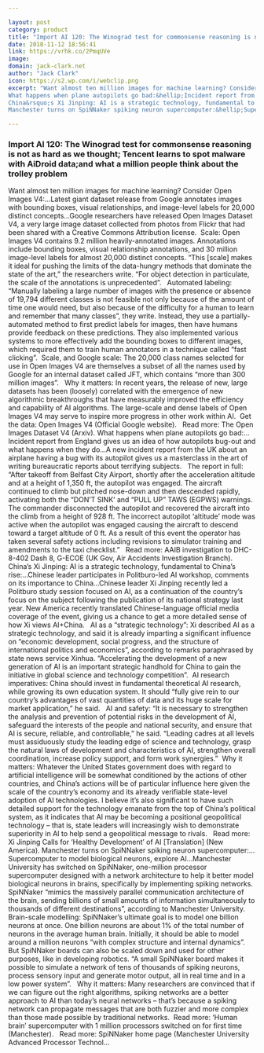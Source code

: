 ```yaml
---

layout: post
category: product
title: "Import AI 120: The Winograd test for commonsense reasoning is not as hard as we thought; Tencent learns to spot malware with AiDroid data;and what a million people think about the trolley problem"
date: 2018-11-12 18:56:41
link: https://vrhk.co/2PmqUVe
image: 
domain: jack-clark.net
author: "Jack Clark"
icon: https://s2.wp.com/i/webclip.png
excerpt: "Want almost ten million images for machine learning? Consider Open Images V4:&hellip;Latest giant dataset release from Google annotates images with bounding boxes, visual relationships, and image-level labels for 20,000 distinct concepts&hellip;Google researchers have released Open Images Dataset V4, a very large image dataset collected from photos from Flickr that had been shared with a Creative Commons Attribution license.&nbsp;&nbsp;Scale: Open Images V4 contains 9.2 million heavily-annotated images. Annotations include bounding boxes, visual relationship annotations, and 30 million image-level labels for almost 20,000 distinct concepts. &ldquo;This [scale] makes it ideal for pushing the limits of the data-hungry methods that dominate the state of the art,&rdquo; the researchers write. &ldquo;For object detection in particulate, the scale of the annotations is unprecedented&rdquo;. &nbsp;&nbsp;Automated labeling: &ldquo;Manually labeling a large number of images with the presence or absence of 19,794 different classes is not feasible not only because of the amount of time one would need, but also because of the difficulty for a human to learn and remember that many classes&rdquo;, they write. Instead, they use a partially-automated method to first predict labels for images, then have humans provide feedback on these predictions. They also implemented various systems to more effectively add the bounding boxes to different images, which required them to train human annotators in a technique called &ldquo;fast clicking&rdquo;.&nbsp;&nbsp;Scale, and Google scale: The 20,000 class names selected for use in Open Images V4 are themselves a subset of all the names used by Google for an internal dataset called JFT, which contains &ldquo;more than 300 million images&rdquo;. &nbsp;&nbsp;Why it matters: In recent years, the release of new, large datasets has been (loosely) correlated with the emergence of new algorithmic breakthroughs that have measurably improved the efficiency and capability of AI algorithms. The large-scale and dense labels of Open Images V4 may serve to inspire more progress in other work within AI.&nbsp;&nbsp;Get the data: Open Images V4 (Official Google website). &nbsp;&nbsp;Read more: The Open Images Dataset V4 (Arxiv).
What happens when plane autopilots go bad:&hellip;Incident report from England gives us an idea of how autopilots bug-out and what happens when they do&hellip;A new incident report from the UK about an airplane having a bug with its autopilot gives us a masterclass in the art of writing bureaucratic reports about terrifying subjects. &nbsp;&nbsp;The report in full: &ldquo;After takeoff from Belfast City Airport, shortly after the acceleration altitude and at a height of 1,350 ft, the autopilot was engaged. The aircraft continued to climb but pitched nose-down and then descended rapidly, activating both the &ldquo;DON&rsquo;T SINK&rsquo; and &ldquo;PULL UP&rdquo; TAWS (EGPWS) warnings. The commander disconnected the autopilot and recovered the aircraft into the climb from a height of 928 ft. The incorrect autopilot &lsquo;altitude&rsquo; mode was active when the autopilot was engaged causing the aircraft to descend toward a target altitude of 0 ft. As a result of this event the operator has taken several safety actions including revisions to simulator training and amendments to the taxi checklist.&rdquo; &nbsp;&nbsp;Read more: AAIB investigation to DHC-8-402 Dash 8, G-ECOE (UK Gov, Air Accidents Investigation Branch).
China&rsquo;s Xi Jinping: AI is a strategic technology, fundamental to China&rsquo;s rise:&hellip;Chinese leader participates in Politburo-led AI workshop, comments on its importance to China&hellip;Chinese leader Xi Jinping recently led a Politburo study session focused on AI, as a continuation of the country&rsquo;s focus on the subject following the publication of its national strategy last year. New America recently translated Chinese-language official media coverage of the event, giving us a chance to get a more detailed sense of how Xi views AI+China. &nbsp;&nbsp;AI as a &ldquo;strategic technology&rdquo;: Xi described AI as a strategic technology, and said it is already imparting a significant influence on &ldquo;economic development, social progress, and the structure of international politics and economics&rdquo;, according to remarks paraphrased by state news service Xinhua. &ldquo;Accelerating the development of a new generation of AI is an important strategic handhold for China to gain the initiative in global science and technology competition&rdquo;.&nbsp; AI research imperatives: China should invest in fundamental theoretical AI research, while growing its own education system. It should &ldquo;fully give rein to our country&rsquo;s advantages of vast quantities of data and its huge scale for market application,&rdquo; he said. &nbsp;&nbsp;AI and safety: &ldquo;It is necessary to strengthen the analysis and prevention of potential risks in the development of AI, safeguard the interests of the people and national security, and ensure that AI is secure, reliable, and controllable,&rdquo; he said. &ldquo;Leading cadres at all levels must assiduously study the leading edge of science and technology, grasp the natural laws of development and characteristics of AI, strengthen overall coordination, increase policy support, and form work synergies.&rdquo;&nbsp; Why it matters: Whatever the United States government does with regard to artificial intelligence will be somewhat conditioned by the actions of other countries, and China&rsquo;s actions will be of particular influence here given the scale of the country&rsquo;s economy and its already verifiable state-level adoption of AI technologies. I believe it&rsquo;s also significant to have such detailed support for the technology emanate from the top of China&rsquo;s political system, as it indicates that AI may be becoming a positional geopolitical technology &ndash; that is, state leaders will increasingly wish to demonstrate superiority in AI to help send a geopolitical message to rivals. &nbsp;&nbsp;Read more: Xi Jinping Calls for &lsquo;Healthy Development&rsquo; of AI [Translation] (New America).
Manchester turns on SpiNNaker spiking neuron supercomputer:&hellip;Supercomputer to model biological neurons, explore AI&hellip;Manchester University has switched on SpiNNaker, one-million processor supercomputer designed with a network architecture to help it better model biological neurons in brains, specifically by implementing spiking networks. SpiNNaker &ldquo;mimics the massively parallel communication architecture of the brain, sending billions of small amounts of information simultaneously to thousands of different destinations&rdquo;, according to Manchester University.&nbsp; Brain-scale modelling: SpiNNaker&rsquo;s ultimate goal is to model one billion neurons at once. One billion neurons are about 1% of the total number of neurons in the average human brain. Initially, it should be able to model around a million neurons &ldquo;with complex structure and internal dynamics&rdquo;. But SpiNNaker boards can also be scaled down and used for other purposes, like in developing robotics. &ldquo;A small SpiNNaker board makes it possible to simulate a network of tens of thousands of spiking neurons, process sensory input and generate motor output, all in real time and in a low power system&rdquo;. &nbsp;&nbsp;Why it matters: Many researchers are convinced that if we can figure out the right algorithms, spiking networks are a better approach to AI than today&rsquo;s neural networks &ndash; that&rsquo;s because a spiking network can propagate messages that are both fuzzier and more complex than those made possible by traditional networks.&nbsp; Read more: &lsquo;Human brain&rsquo; supercomputer with 1 million processors switched on for first time (Manchester). &nbsp;&nbsp;Read more: SpiNNaker home page (Manchester University Advanced Processor Technol…"

---
```


### Import AI 120: The Winograd test for commonsense reasoning is not as hard as we thought; Tencent learns to spot malware with AiDroid data;and what a million people think about the trolley problem

Want almost ten million images for machine learning? Consider Open Images V4:&hellip;Latest giant dataset release from Google annotates images with bounding boxes, visual relationships, and image-level labels for 20,000 distinct concepts&hellip;Google researchers have released Open Images Dataset V4, a very large image dataset collected from photos from Flickr that had been shared with a Creative Commons Attribution license.&nbsp;&nbsp;Scale: Open Images V4 contains 9.2 million heavily-annotated images. Annotations include bounding boxes, visual relationship annotations, and 30 million image-level labels for almost 20,000 distinct concepts. &ldquo;This [scale] makes it ideal for pushing the limits of the data-hungry methods that dominate the state of the art,&rdquo; the researchers write. &ldquo;For object detection in particulate, the scale of the annotations is unprecedented&rdquo;. &nbsp;&nbsp;Automated labeling: &ldquo;Manually labeling a large number of images with the presence or absence of 19,794 different classes is not feasible not only because of the amount of time one would need, but also because of the difficulty for a human to learn and remember that many classes&rdquo;, they write. Instead, they use a partially-automated method to first predict labels for images, then have humans provide feedback on these predictions. They also implemented various systems to more effectively add the bounding boxes to different images, which required them to train human annotators in a technique called &ldquo;fast clicking&rdquo;.&nbsp;&nbsp;Scale, and Google scale: The 20,000 class names selected for use in Open Images V4 are themselves a subset of all the names used by Google for an internal dataset called JFT, which contains &ldquo;more than 300 million images&rdquo;. &nbsp;&nbsp;Why it matters: In recent years, the release of new, large datasets has been (loosely) correlated with the emergence of new algorithmic breakthroughs that have measurably improved the efficiency and capability of AI algorithms. The large-scale and dense labels of Open Images V4 may serve to inspire more progress in other work within AI.&nbsp;&nbsp;Get the data: Open Images V4 (Official Google website). &nbsp;&nbsp;Read more: The Open Images Dataset V4 (Arxiv).
What happens when plane autopilots go bad:&hellip;Incident report from England gives us an idea of how autopilots bug-out and what happens when they do&hellip;A new incident report from the UK about an airplane having a bug with its autopilot gives us a masterclass in the art of writing bureaucratic reports about terrifying subjects. &nbsp;&nbsp;The report in full: &ldquo;After takeoff from Belfast City Airport, shortly after the acceleration altitude and at a height of 1,350 ft, the autopilot was engaged. The aircraft continued to climb but pitched nose-down and then descended rapidly, activating both the &ldquo;DON&rsquo;T SINK&rsquo; and &ldquo;PULL UP&rdquo; TAWS (EGPWS) warnings. The commander disconnected the autopilot and recovered the aircraft into the climb from a height of 928 ft. The incorrect autopilot &lsquo;altitude&rsquo; mode was active when the autopilot was engaged causing the aircraft to descend toward a target altitude of 0 ft. As a result of this event the operator has taken several safety actions including revisions to simulator training and amendments to the taxi checklist.&rdquo; &nbsp;&nbsp;Read more: AAIB investigation to DHC-8-402 Dash 8, G-ECOE (UK Gov, Air Accidents Investigation Branch).
China&rsquo;s Xi Jinping: AI is a strategic technology, fundamental to China&rsquo;s rise:&hellip;Chinese leader participates in Politburo-led AI workshop, comments on its importance to China&hellip;Chinese leader Xi Jinping recently led a Politburo study session focused on AI, as a continuation of the country&rsquo;s focus on the subject following the publication of its national strategy last year. New America recently translated Chinese-language official media coverage of the event, giving us a chance to get a more detailed sense of how Xi views AI+China. &nbsp;&nbsp;AI as a &ldquo;strategic technology&rdquo;: Xi described AI as a strategic technology, and said it is already imparting a significant influence on &ldquo;economic development, social progress, and the structure of international politics and economics&rdquo;, according to remarks paraphrased by state news service Xinhua. &ldquo;Accelerating the development of a new generation of AI is an important strategic handhold for China to gain the initiative in global science and technology competition&rdquo;.&nbsp; AI research imperatives: China should invest in fundamental theoretical AI research, while growing its own education system. It should &ldquo;fully give rein to our country&rsquo;s advantages of vast quantities of data and its huge scale for market application,&rdquo; he said. &nbsp;&nbsp;AI and safety: &ldquo;It is necessary to strengthen the analysis and prevention of potential risks in the development of AI, safeguard the interests of the people and national security, and ensure that AI is secure, reliable, and controllable,&rdquo; he said. &ldquo;Leading cadres at all levels must assiduously study the leading edge of science and technology, grasp the natural laws of development and characteristics of AI, strengthen overall coordination, increase policy support, and form work synergies.&rdquo;&nbsp; Why it matters: Whatever the United States government does with regard to artificial intelligence will be somewhat conditioned by the actions of other countries, and China&rsquo;s actions will be of particular influence here given the scale of the country&rsquo;s economy and its already verifiable state-level adoption of AI technologies. I believe it&rsquo;s also significant to have such detailed support for the technology emanate from the top of China&rsquo;s political system, as it indicates that AI may be becoming a positional geopolitical technology &ndash; that is, state leaders will increasingly wish to demonstrate superiority in AI to help send a geopolitical message to rivals. &nbsp;&nbsp;Read more: Xi Jinping Calls for &lsquo;Healthy Development&rsquo; of AI [Translation] (New America).
Manchester turns on SpiNNaker spiking neuron supercomputer:&hellip;Supercomputer to model biological neurons, explore AI&hellip;Manchester University has switched on SpiNNaker, one-million processor supercomputer designed with a network architecture to help it better model biological neurons in brains, specifically by implementing spiking networks. SpiNNaker &ldquo;mimics the massively parallel communication architecture of the brain, sending billions of small amounts of information simultaneously to thousands of different destinations&rdquo;, according to Manchester University.&nbsp; Brain-scale modelling: SpiNNaker&rsquo;s ultimate goal is to model one billion neurons at once. One billion neurons are about 1% of the total number of neurons in the average human brain. Initially, it should be able to model around a million neurons &ldquo;with complex structure and internal dynamics&rdquo;. But SpiNNaker boards can also be scaled down and used for other purposes, like in developing robotics. &ldquo;A small SpiNNaker board makes it possible to simulate a network of tens of thousands of spiking neurons, process sensory input and generate motor output, all in real time and in a low power system&rdquo;. &nbsp;&nbsp;Why it matters: Many researchers are convinced that if we can figure out the right algorithms, spiking networks are a better approach to AI than today&rsquo;s neural networks &ndash; that&rsquo;s because a spiking network can propagate messages that are both fuzzier and more complex than those made possible by traditional networks.&nbsp; Read more: &lsquo;Human brain&rsquo; supercomputer with 1 million processors switched on for first time (Manchester). &nbsp;&nbsp;Read more: SpiNNaker home page (Manchester University Advanced Processor Technol…